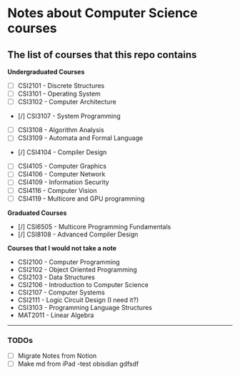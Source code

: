 # Notes about Computer Science courses

## The list of courses that this repo contains

**Undergraduated Courses**
- [ ] CSI2101 - Discrete Structures
- [ ] CSI3101 - Operating System
- [ ] CSI3102 - Computer Architecture
- [/] CSI3107 - System Programming
- [ ] CSI3108 - Algorithm Analysis
- [ ] CSI3109 - Automata and Formal Language
- [/] CSI4104 - Compiler Design
- [ ] CSI4105 - Computer Graphics
- [ ] CSI4106 - Computer Network
- [ ] CSI4109 - Information Security
- [ ] CSI4116 - Computer Vision
- [ ] CSI4119 - Multicore and GPU programming

**Graduated Courses**
- [/] CSI6505 - Multicore Programming Fundamentals
- [/] CSI8108 - Advanced Compiler Design

**Courses that I would not take a note**
- CSI2100 - Computer Programming
- CSI2102 - Object Oriented Programming
- CSI2103 - Data Structures
- CSI2106 - Introduction to Computer Science
- CSI2107 - Computer Systems
- CSI2111 - Logic Circuit Design (I need it?)
- CSI3103 - Programming Language Structures
- MAT2011 - Linear Algebra
---

### TODOs
- [ ] Migrate Notes from Notion
- [ ] Make md from iPad
-test obisdian gdfsdf